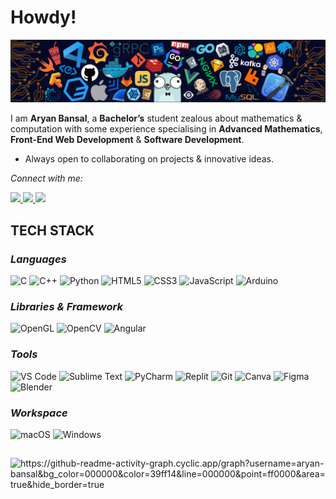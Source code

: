 # Howdy! 

<img src = "/source/header.png"></a>

I am **Aryan Bansal**, a **Bachelor’s** student zealous about mathematics & computation with some experience specialising in **Advanced Mathematics**, **Front-End Web Development** & **Software Development**. 

* Always open to collaborating on projects & innovative ideas. 

_Connect with me:_

<p>
	<a href = "https://www.linkedin.com/in/aryan-bansal-278106220">
		<img src = "https://img.shields.io/badge/LinkedIn-0077B5?style=for-the-badge&logo=linkedin&logoColor=white" />
	</a>
	<a href = "https://twitter.com/AryanBansal_13">
		<img src = "https://img.shields.io/badge/Twitter-1DA1F2?style=for-the-badge&logo=twitter&logoColor=white" />
	</a>
  <a href = "mailto:aryan1301.bansal@gmail.com">
		<img src = "https://img.shields.io/badge/Gmail-D14836?style=for-the-badge&logo=gmail&logoColor=white" />
	</a>
</p>


## TECH STACK

### _Languages_

![C](https://img.shields.io/badge/C-00599C?style=for-the-badge&logo=c&logoColor=white)
![C++](https://img.shields.io/badge/C%2B%2B-00599C?style=for-the-badge&logo=c%2B%2B&logoColor=white)
![Python](https://img.shields.io/badge/Python-FFD43B?style=for-the-badge&logo=python&logoColor=306998)
![HTML5](https://img.shields.io/badge/HTML5-E34F26?style=for-the-badge&logo=html5&logoColor=white)
![CSS3](https://img.shields.io/badge/CSS3-1572B6?style=for-the-badge&logo=css3&logoColor=white)
![JavaScript](https://img.shields.io/badge/JavaScript-323330?style=for-the-badge&logo=javascript&logoColor=F7DF1E)
![Arduino](https://img.shields.io/badge/-Arduino-00979D?style=for-the-badge&logo=Arduino&logoColor=white)

### _Libraries & Framework_

![OpenGL](https://img.shields.io/badge/OpenGL-%23FFFFFF.svg?style=for-the-badge&logo=opengl)
![OpenCV](https://img.shields.io/badge/OpenCV-27338e?style=for-the-badge&logo=OpenCV&logoColor=white)
![Angular](https://img.shields.io/badge/angular-%23DD0031.svg?style=for-the-badge&logo=angular&logoColor=white)

### _Tools_

![VS Code](https://img.shields.io/badge/Visual_Studio_Code-0078D4?style=for-the-badge&logo=visual%20studio%20code&logoColor=white)
![Sublime Text](https://img.shields.io/badge/sublime_text-%23575757.svg?style=for-the-badge&logo=sublime-text&logoColor=important)
![PyCharm](https://img.shields.io/badge/pycharm-143?style=for-the-badge&logo=pycharm&logoColor=black&color=black&labelColor=green)
![Replit](https://img.shields.io/badge/Replit-DD1200?style=for-the-badge&logo=Replit&logoColor=white)
![Git](https://img.shields.io/badge/Git-F05032?style=for-the-badge&logo=git&logoColor=white)
![Canva](https://img.shields.io/badge/Canva-%2300C4CC.svg?&style=for-the-badge&logo=Canva&logoColor=white)
![Figma](https://img.shields.io/badge/Figma-F24E1E?style=for-the-badge&logo=figma&logoColor=white)
![Blender](https://img.shields.io/badge/blender-%23F5792A.svg?style=for-the-badge&logo=blender&logoColor=white)

### _Workspace_

![macOS](https://img.shields.io/badge/mac%20os-000000?style=for-the-badge&logo=macos&logoColor=F0F0F0)
![Windows](https://img.shields.io/badge/Windows-0078D6?style=for-the-badge&logo=windows&logoColor=white)


## 

<a><img alt = "https://github-readme-activity-graph.cyclic.app/graph?username=aryan-bansal&bg_color=000000&color=39ff14&line=000000&point=ff0000&area=true&hide_border=true" /></a>
